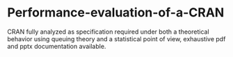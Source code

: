 # Performance-evaluation-of-a-CRAN
CRAN fully analyzed as specification required under both a theoretical behavior using queuing theory and a statistical point of view,  exhaustive pdf and pptx documentation available.

